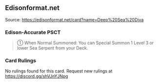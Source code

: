 
## Edisonformat.net

Source: https://edisonformat.net/card?name=Deep%20Sea%20Diva

### Edison-Accurate PSCT

> ① When Normal Summoned: You can Special Summon 1 Level 3 or lower Sea Serpent from your Deck.

### Card Rulings

No rulings found for this card. Request new rulings at https://discord.gg/shVJnYJNpg
            